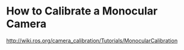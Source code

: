 # How to Calibrate a Monocular Camera

http://wiki.ros.org/camera_calibration/Tutorials/MonocularCalibration


